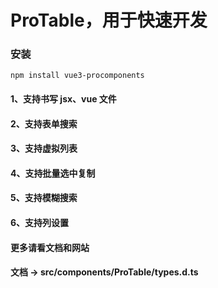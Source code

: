 # ProTable，用于快速开发

### 安装
```
npm install vue3-procomponents
```
#### 1、支持书写 jsx、vue 文件
#### 2、支持表单搜索
#### 3、支持虚拟列表
#### 4、支持批量选中复制
#### 5、支持模糊搜索
#### 6、支持列设置
#### 更多请看文档和网站
#### 文档 -> src/components/ProTable/types.d.ts
